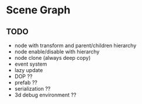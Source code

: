 # Scene Graph

## TODO

  - node with transform and parent/children hierarchy
  - node enable/disable with hierarchy
  - node clone (always deep copy)
  - event system
  - lazy update
  - DOP ??
  - prefab ??
  - serialization ??
  - 3d debug environment ??